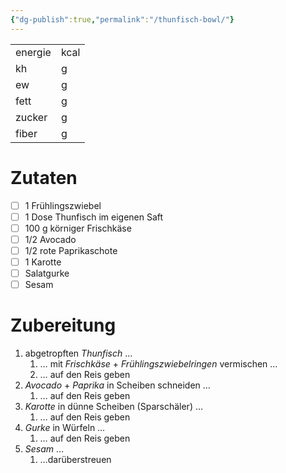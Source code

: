 ```yaml
---
{"dg-publish":true,"permalink":"/thunfisch-bowl/"}
---
```



|         |      |
| ------- | ---- |
| energie | kcal |
| kh      | g    |
| ew      | g    |
| fett    | g    |
| zucker  | g    |
| fiber   | g    | 

# Zutaten

- [ ] 1 Frühlingszwiebel
- [ ] 1 Dose Thunfisch im eigenen Saft
- [ ] 100 g körniger Frischkäse
- [ ] 1/2 Avocado
- [ ] 1/2 rote Paprikaschote
- [ ] 1 Karotte
- [ ] Salatgurke
- [ ] Sesam

# Zubereitung

1. abgetropften *Thunfisch* …
	1. … mit *Frischkäse* + *Frühlingszwiebelringen* vermischen …
	2. … auf den Reis geben
2. *Avocado* + *Paprika* in Scheiben schneiden …
	1. … auf den Reis geben
3. *Karotte* in dünne Scheiben (Sparschäler) …
	1. … auf den Reis geben
4. *Gurke* in Würfeln …
	1. … auf den Reis geben
5.  *Sesam* …
	1. …darüberstreuen
